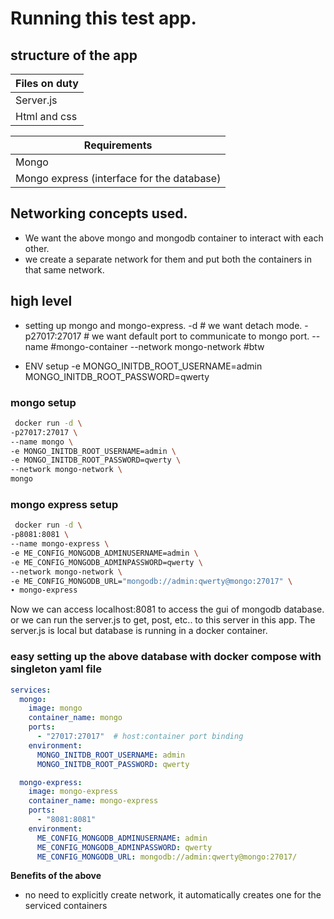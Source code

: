 # Running this test app. 

## structure of the app
| Files on duty |
| ------------- |
| Server.js |
| Html and css|



| Requirements |
| ------------- |
| Mongo|
| Mongo express (interface for the database) |




## Networking concepts used. 
* We want the above mongo and mongodb container to interact with each other.
* we create a separate network for them and put both the containers in that same network. 


## high level
* setting up mongo and mongo-express.
-d # we want detach mode.
-p27017:27017 # we want default port to communicate to mongo port.
--name #mongo-container
--network mongo-network #btw


* ENV setup
-e MONGO_INITDB_ROOT_USERNAME=admin MONGO_INITDB_ROOT_PASSWORD=qwerty


### mongo setup

```bash
 docker run -d \
-p27017:27017 \
--name mongo \
-e MONGO_INITDB_ROOT_USERNAME=admin \
-e MONGO_INITDB_ROOT_PASSWORD=qwerty \
--network mongo-network \
mongo
```



### mongo express setup
```bash
 docker run -d \
-p8081:8081 \
--name mongo-express \
-e ME_CONFIG_MONGODB_ADMINUSERNAME=admin \
-e ME_CONFIG_MONGODB_ADMINPASSWORD=qwerty \
--network mongo-network \
-e ME_CONFIG_MONGODB_URL="mongodb://admin:qwerty@mongo:27017" \
∙ mongo-express
```

Now we can access localhost:8081 to access the gui of mongodb database. 
or we can run the server.js to get, post, etc.. to this server in this app. The server.js is local but database is running in a docker container.


### easy setting up the above database with docker compose with singleton yaml file
```yaml
services:
  mongo:
    image: mongo
    container_name: mongo
    ports:
      - "27017:27017"  # host:container port binding
    environment:
      MONGO_INITDB_ROOT_USERNAME: admin
      MONGO_INITDB_ROOT_PASSWORD: qwerty

  mongo-express:
    image: mongo-express
    container_name: mongo-express
    ports:
      - "8081:8081"
    environment:
      ME_CONFIG_MONGODB_ADMINUSERNAME: admin
      ME_CONFIG_MONGODB_ADMINPASSWORD: qwerty
      ME_CONFIG_MONGODB_URL: mongodb://admin:qwerty@mongo:27017/
```
**Benefits of the above** 
* no need to explicitly create network, it automatically creates one for the serviced containers

